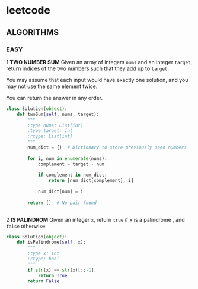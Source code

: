 # leetcode
## ALGORITHMS
### EASY
1 **TWO NUMBER SUM**
Given an array of integers `nums` and an integer `target`, return indices of the two numbers such that they add up to `target`.

You may assume that each input would have exactly one solution, and you may not use the same element twice.

You can return the answer in any order.

```python
class Solution(object):
    def twoSum(self, nums, target):
        """
        :type nums: List[int]
        :type target: int
        :rtype: List[int]
        """
        num_dict = {}  # Dictionary to store previously seen numbers
        
        for i, num in enumerate(nums):
            complement = target - num
            
            if complement in num_dict:
                return [num_dict[complement], i]
            
            num_dict[num] = i
        
        return []  # No pair found
 
```

2 **IS PALINDROM**
Given an integer `x`, return `true` if x is a 
palindrome
, and `false` otherwise.

```python
class Solution(object):
    def isPalindrome(self, x):
        """
        :type x: int
        :rtype: bool
        """
        if str(x) == str(x)[::-1]:
            return True
        return False

```